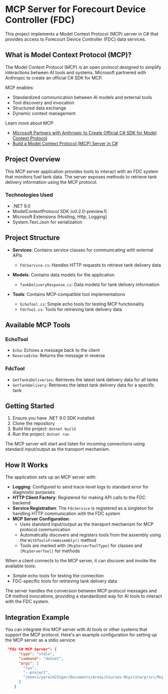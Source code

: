 # MCP Server for Forecourt Device Controller (FDC)

This project implements a Model Context Protocol (MCP) server in C# that provides access to Forecourt Device Controller (FDC) data services.

## What is Model Context Protocol (MCP)?

The Model Context Protocol (MCP) is an open protocol designed to simplify interactions between AI tools and systems. Microsoft partnered with Anthropic to create an official C# SDK for MCP.

MCP enables:
- Standardized communication between AI models and external tools
- Tool discovery and invocation
- Structured data exchange
- Dynamic context management

Learn more about MCP:
- [Microsoft Partners with Anthropic to Create Official C# SDK for Model Context Protocol](https://devblogs.microsoft.com/blog/microsoft-partners-with-anthropic-to-create-official-c-sdk-for-model-context-protocol)
- [Build a Model Context Protocol (MCP) Server in C#](https://devblogs.microsoft.com/dotnet/build-a-model-context-protocol-mcp-server-in-csharp/)

## Project Overview

This MCP server application provides tools to interact with an FDC system that monitors fuel tank data. The server exposes methods to retrieve tank delivery information using the MCP protocol.

### Technologies Used

- .NET 9.0
- ModelContextProtocol SDK (v0.2.0-preview.1)
- Microsoft Extensions (Hosting, Http, Logging)
- System.Text.Json for serialization

## Project Structure

- **Services**: Contains service classes for communicating with external APIs
  - `FdcService.cs`: Handles HTTP requests to retrieve tank delivery data

- **Models**: Contains data models for the application
  - `TankDeliveryResponse.cs`: Data models for tank delivery information

- **Tools**: Contains MCP-compatible tool implementations
  - `EchoTool.cs`: Simple echo tools for testing MCP functionality
  - `FdcTool.cs`: Tools for retrieving tank delivery data

## Available MCP Tools

### EchoTool
- `Echo`: Echoes a message back to the client
- `ReverseEcho`: Returns the message in reverse

### FdcTool
- `GetTanksDeliveries`: Retrieves the latest tank delivery data for all tanks
- `GetTankDelivery`: Retrieves the latest tank delivery data for a specific tank

## Getting Started

1. Ensure you have .NET 9.0 SDK installed
2. Clone the repository
3. Build the project: `dotnet build`
4. Run the project: `dotnet run`

The MCP server will start and listen for incoming connections using standard input/output as the transport mechanism.

## How It Works

The application sets up an MCP server with:

- **Logging**: Configured to send trace-level logs to standard error for diagnostic purposes
- **HTTP Client Factory**: Registered for making API calls to the FDC backend
- **Service Registration**: The `FdcService` is registered as a singleton for handling HTTP communication with the FDC system
- **MCP Server Configuration**: 
  - Uses standard input/output as the transport mechanism for MCP protocol communication
  - Automatically discovers and registers tools from the assembly using the `WithToolsFromAssembly()` method
  - Tools are marked with `[McpServerToolType]` for classes and `[McpServerTool]` for methods

When a client connects to the MCP server, it can discover and invoke the available tools:
- Simple echo tools for testing the connection
- FDC-specific tools for retrieving tank delivery data

The server handles the conversion between MCP protocol messages and C# method invocations, providing a standardized way for AI tools to interact with the FDC system.

## Integration Example

You can integrate this MCP server with AI tools or other systems that support the MCP protocol. Here's an example configuration for setting up the MCP server as a stdio service:
```json
 "Fdc C# MCP Server": {
      "type": "stdio",
      "command": "dotnet",
      "args": [
        "run",
        "--project",
        "/Users/yerald231ger/Documents/Areas/Courses-Mcp/csharp/src/McpServerFdc/McpServerFdc/McpServerFdc.csproj"
      ]
    }
```